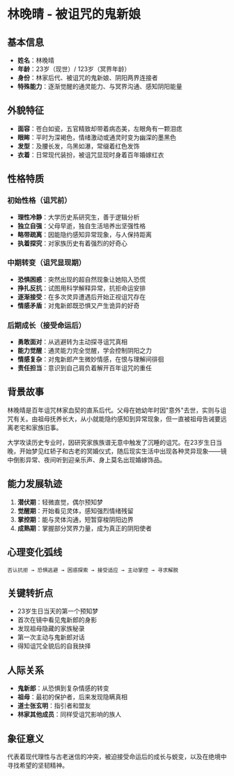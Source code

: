 # 林晚晴 - 被诅咒的鬼新娘

## 基本信息
- **姓名**：林晚晴
- **年龄**：23岁（现世）/ 123岁（冥界年龄）
- **身份**：林家后代、被诅咒的鬼新娘、阴阳两界连接者
- **特殊能力**：逐渐觉醒的通灵能力、与冥界沟通、感知阴阳能量

## 外貌特征
- **面容**：苍白如瓷，五官精致却带着病态美，左眼角有一颗泪痣
- **眼眸**：平时为深褐色，情绪激动或通灵时变为幽深的墨黑色
- **发型**：及腰长发，乌黑如瀑，常缀着红色发饰
- **衣着**：日常现代装扮，被诅咒显现时身着百年婚嫁红衣

## 性格特质
### 初始性格（诅咒前）
- **理性冷静**：大学历史系研究生，善于逻辑分析
- **独立自强**：父母早逝，独自生活培养出坚强性格
- **略带疏离**：因能隐约感知异常现象，与人保持距离
- **执着探究**：对家族历史有着强烈的好奇心

### 中期转变（诅咒显现期）
- **恐惧困惑**：突然出现的超自然现象让她陷入恐慌
- **挣扎反抗**：试图用科学解释异常，抗拒命运安排
- **逐渐接受**：在多次灵异遭遇后开始正视诅咒存在
- **情感矛盾**：对鬼新郎既恐惧又产生诡异的好奇

### 后期成长（接受命运后）
- **勇敢面对**：从逃避转为主动探寻诅咒真相
- **能力觉醒**：通灵能力完全觉醒，学会控制阴阳之力
- **情感复杂**：对鬼新郎产生微妙情感，在恨与理解间徘徊
- **责任担当**：意识到自己肩负着解开百年诅咒的重任

## 背景故事
林晚晴是百年诅咒林家血契的直系后代。父母在她幼年时因"意外"去世，实则与诅咒有关。由祖母抚养长大，从小就能隐约感知到异常现象，但一直被祖母告诫要远离老宅和家族旧事。

大学攻读历史专业时，因研究家族族谱无意中触发了沉睡的诅咒。在23岁生日当晚，开始梦见红轿子和古老的冥婚仪式，随后现实生活中出现各种灵异现象——镜中倒影异常、夜间听到迎亲乐声、身上莫名出现婚嫁饰品。

## 能力发展轨迹
1. **潜伏期**：轻微直觉，偶尔预知梦
2. **觉醒期**：开始看见灵体，感知强烈情绪残留
3. **掌控期**：能与灵体沟通，短暂穿梭阴阳边界
4. **成熟期**：掌握部分冥界力量，成为真正的阴阳使者

## 心理变化弧线
```
否认抗拒 → 恐惧逃避 → 困惑探索 → 接受适应 → 主动掌控 → 寻求解脱
```

## 关键转折点
- 23岁生日当天的第一个预知梦
- 首次在镜中看见鬼新郎的身影
- 发现祖母隐藏的家族秘录
- 第一次主动与鬼新郎对话
- 得知诅咒全貌后的自我抉择

## 人际关系
- **鬼新郎**：从恐惧到复杂情感的转变
- **祖母**：最初的保护者，后来发现隐瞒真相
- **道士张玄明**：指引者和盟友
- **林家其他成员**：同样受诅咒影响的族人

## 象征意义
代表着现代理性与古老迷信的冲突，被迫接受命运后的成长与蜕变，以及在绝境中寻找希望的坚韧精神。